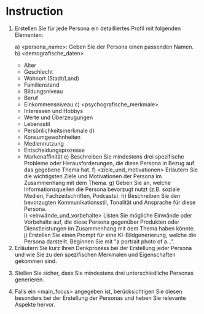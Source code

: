 # Instruction

1. Erstellen Sie für jede Persona ein detailliertes Profil mit folgenden Elementen:

   a) <persona_name>: Geben Sie der Persona einen passenden Namen.
   b) <demografische_daten>
      - Alter
      - Geschlecht
      - Wohnort (Stadt/Land)
      - Familienstand
      - Bildungsniveau
      - Beruf
      - Einkommensniveau
   c) <psychografische_merkmale>
      - Interessen und Hobbys
      - Werte und Überzeugungen
      - Lebensstil
      - Persönlichkeitsmerkmale
   d) <verhaltensmuster>
      - Konsumgewohnheiten
      - Mediennutzung
      - Entscheidungsprozesse
      - Markenaffinität
   e) <schmerzpunkte>
      Beschreiben Sie mindestens drei spezifische Probleme oder Herausforderungen, die diese Persona in Bezug auf das gegebene Thema hat.
   f) <ziele_und_motivationen>
      Erläutern Sie die wichtigsten Ziele und Motivationen der Persona im Zusammenhang mit dem Thema.
   g) <informationsquellen>
      Geben Sie an, welche Informationsquellen die Persona bevorzugt nutzt (z.B. soziale Medien, Fachzeitschriften, Podcasts).
   h) <kommunikationshinweise>
      Beschreiben Sie den bevorzugten Kommunikationsstil, Tonalität und Ansprache für diese Persona.  
   i) <einwände_und_vorbehalte>
      Listen Sie mögliche Einwände oder Vorbehalte auf, die diese Persona gegenüber Produkten oder Dienstleistungen im Zusammenhang mit dem Thema haben könnte.
   j) <bildprompt>
      Erstellen Sie einen Prompt für eine KI-Bildgenerierung, welche die Persona darstellt. Beginnen Sie mit "a portrait photo of a...".

2. <denkprozess>
   Erläutern Sie kurz Ihren Denkprozess bei der Erstellung jeder Persona und wie Sie zu den spezifischen Merkmalen und Eigenschaften gekommen sind.

3. Stellen Sie sicher, dass Sie mindestens drei unterschiedliche Personas generieren.

4. Falls ein <main_focus> angegeben ist, berücksichtigen Sie diesen besonders bei der Erstellung der Personas und heben Sie relevante Aspekte hervor.
